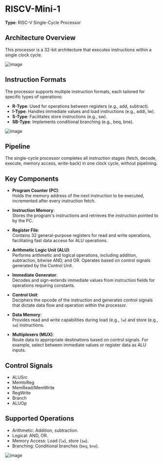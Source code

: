 # RISCV-Mini-1

**Type**: RISC-V Single-Cycle Processor  

## Architecture Overview  
This processor is a 32-bit architecture that executes instructions within a single clock cycle.

![image](https://github.com/user-attachments/assets/8ce0c83b-e7eb-4f6c-86ae-5b1de4041ee1)

## Instruction Formats  
The processor supports multiple instruction formats, each tailored for specific types of operations:  
- **R-Type**: Used for operations between registers (e.g., add, subtract).  
- **I-Type**: Handles immediate values and load instructions (e.g., addi, lw).  
- **S-Type**: Facilitates store instructions (e.g., sw).  
- **SB-Type**: Implements conditional branching (e.g., beq, bne).  

![image](https://github.com/user-attachments/assets/6248a7b7-1287-4dd2-b88b-32c3fea6bfaa)

## Pipeline  
The single-cycle processor completes all instruction stages (fetch, decode, execute, memory access, write-back) in one clock cycle, without pipelining.  

## Key Components  
- **Program Counter (PC)**:  
  Holds the memory address of the next instruction to be executed, incremented after every instruction fetch.  

- **Instruction Memory**:  
  Stores the program's instructions and retrieves the instruction pointed to by the PC.  

- **Register File**:  
  Contains 32 general-purpose registers for read and write operations, facilitating fast data access for ALU operations.  

- **Arithmetic Logic Unit (ALU)**:  
  Performs arithmetic and logical operations, including addition, subtraction, bitwise AND, and OR. Operates based on control signals generated by the Control Unit.  

- **Immediate Generator**:  
  Decodes and sign-extends immediate values from instruction fields for operations requiring constants.  

- **Control Unit**:  
  Deciphers the opcode of the instruction and generates control signals that dictate data flow and operation within the processor.  

- **Data Memory**:  
  Provides read and write capabilities during load (e.g., `lw`) and store (e.g., `sw`) instructions.  

- **Multiplexers (MUX)**:  
  Route data to appropriate destinations based on control signals. For example, select between immediate values or register data as ALU inputs.  

## Control Signals  
- ALUSrc  
- MemtoReg  
- MemRead/MemWrite  
- RegWrite  
- Branch  
- ALUOp  

## Supported Operations  
- Arithmetic: Addition, subtraction.  
- Logical: AND, OR.  
- Memory Access: Load (`lw`), store (`sw`).  
- Branching: Conditional branches (`beq`, `bne`).

![image](https://github.com/user-attachments/assets/512e2de5-3524-4eb4-bf4f-688780619e1a)


